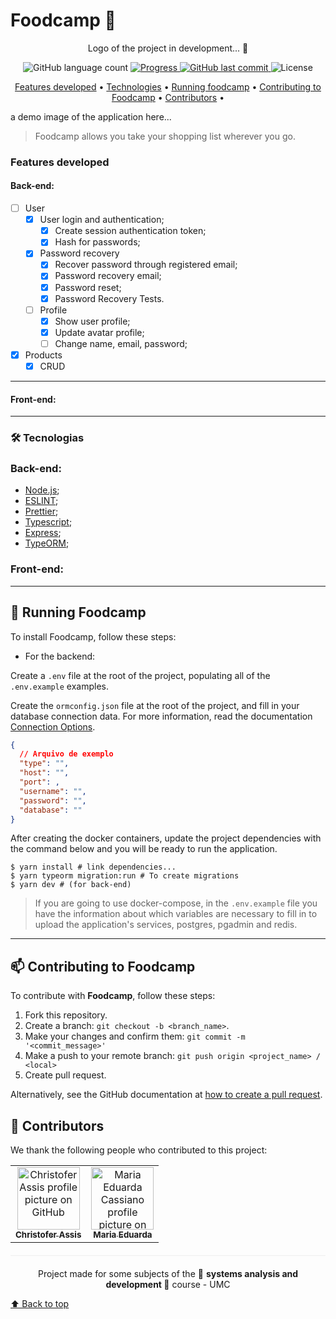 # Foodcamp 🍔

<p align="center">
  <!-- <img  alt="Foodcamp Logo" src=""></img> -->
  Logo of the project in development... 🚧
</p>

<p align="center">
  <img alt="GitHub language count" src="https://img.shields.io/github/languages/count/Chriszao/foodcamp?color=%2304D361" />

  <a href="http://makeapullrequest.com">
    <img src="https://img.shields.io/badge/progress-0%25-brightgreen.svg" alt="Progress">
  </a>
	
  <a href="https://github.com/Chriszao/foodcamp/commits/master">
    <img alt="GitHub last commit" src="https://img.shields.io/github/last-commit/Chriszao/foodcamp"/>
  </a>

  <img alt="License" src="https://img.shields.io/badge/license-MIT-brightgreen"/>
</p>

<p align="center">
 <a href="#features-developed">Features developed</a> •
 <a href="#technologies">Technologies</a> •
 <a href="#running-foodcamp">Running foodcamp</a> •
 <a href="#contributing-to-foodcamp">Contributing to Foodcamp</a> •
 <a href="#contributors">Contributors</a> •
</p>

a demo image of the application here...
<!-- <img src="" alt="foodcamp system example"> -->

> Foodcamp allows you take your shopping list wherever you go.

### Features developed

#### Back-end:

- [ ] User
  - [x] User login and authentication;
    - [x] Create session authentication token;
    - [x] Hash for passwords;
  - [x] Password recovery
    - [x] Recover password through registered email;
    - [x] Password recovery email;
    - [x] Password reset;
    - [x] Password Recovery Tests.
  - [ ] Profile
    - [x] Show user profile;
    - [x] Update avatar profile;
    - [ ] Change name, email, password;
- [x] Products
  - [x] CRUD

---

#### Front-end:

---

### 🛠️ Tecnologias

### Back-end:

- [Node.js](https://nodejs.org/en/);
- [ESLINT](https://eslint.org/docs/user-guide/getting-started);
- [Prettier](https://prettier.io/docs/en/install.html);
- [Typescript](https://www.typescriptlang.org/docs/);
- [Express](https://expressjs.com/pt-br/starter/installing.html);
- [TypeORM](https://typeorm.io/#/);

### Front-end:

---
## 🚀 Running Foodcamp

To install Foodcamp, follow these steps:

- For the backend:

Create a ```.env``` file at the root of the project, populating all of the ```.env.example``` examples.

Create the ```ormconfig.json``` file at the root of the project, and fill in your database connection data.
For more information, read the documentation [Connection Options](https://typeorm.io/#/connection-options).

~~~JSON
{
  // Arquivo de exemplo
  "type": "", 
  "host": "", 
  "port": ,
  "username": "",
  "password": "",
  "database": ""
}
~~~

After creating the docker containers, update the project dependencies with the command below and you will be ready to run the application. 

~~~shell
$ yarn install # link dependencies...
$ yarn typeorm migration:run # To create migrations
$ yarn dev # (for back-end)
~~~

> If you are going to use docker-compose, in the ```.env.example``` file you have the information about which variables are necessary to fill in to upload the application's services, postgres, pgadmin and redis.

---

## 📫 Contributing to Foodcamp
To contribute with <strong>Foodcamp</strong>, follow these steps:

1. Fork this repository.
2. Create a branch: `git checkout -b <branch_name>`.
3. Make your changes and confirm them: `git commit -m '<commit_message>'`
4. Make a push to your remote branch: `git push origin <project_name> / <local>`
5. Create pull request.

Alternatively, see the GitHub documentation at [how to create a pull request](https://help.github.com/en/github/collaborating-with-issues-and-pull-requests/creating-a-pull-request).

## 🤝 Contributors

We thank the following people who contributed to this project:

<table>
  <tr>
    <td align="center">
      <a href="https://github.com/Chriszao">
        <img src="https://avatars3.githubusercontent.com/Chriszao" width="100px;" alt="Christofer Assis profile picture on GitHub"/><br>
        <sub>
          <b>Christofer Assis</b>
        </sub>
      </a>
    </td>
    <td align="center">
      <a href="https://github.com/mahcassi">
        <img src="https://avatars.githubusercontent.com/u/72576725?v=4" width="100px;" alt="Maria Eduarda Cassiano profile picture on GitHub"/><br>
        <sub>
          <b>Maria Eduarda</b>
        </sub>
      </a>
    </td>
  </tr>
</table>

<p align="center" style="margin-top: 20px; border-top: 1px solid #eee; padding-top: 20px;">
  Project made for some subjects of the 📕 <strong>systems analysis and development </strong> 📗 course - UMC
</p>


[⬆ Back to top](#Foodcamp)<br>
